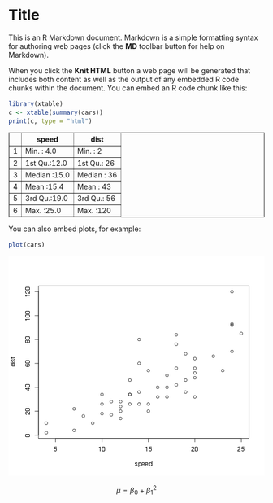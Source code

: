 Title
========================================================

This is an R Markdown document. Markdown is a simple formatting syntax for authoring web pages (click the **MD** toolbar button for help on Markdown).

When you click the **Knit HTML** button a web page will be generated that includes both content as well as the output of any embedded R code chunks within the document. You can embed an R code chunk like this:


```r
library(xtable)
c <- xtable(summary(cars))
print(c, type = "html")
```

<!-- html table generated in R 3.0.2 by xtable 1.7-1 package -->
<!-- Tue Oct 29 18:31:55 2013 -->
<TABLE border=1>
<TR> <TH>  </TH> <TH>     speed </TH> <TH>      dist </TH>  </TR>
  <TR> <TD align="right"> 1 </TD> <TD> Min.   : 4.0   </TD> <TD> Min.   :  2   </TD> </TR>
  <TR> <TD align="right"> 2 </TD> <TD> 1st Qu.:12.0   </TD> <TD> 1st Qu.: 26   </TD> </TR>
  <TR> <TD align="right"> 3 </TD> <TD> Median :15.0   </TD> <TD> Median : 36   </TD> </TR>
  <TR> <TD align="right"> 4 </TD> <TD> Mean   :15.4   </TD> <TD> Mean   : 43   </TD> </TR>
  <TR> <TD align="right"> 5 </TD> <TD> 3rd Qu.:19.0   </TD> <TD> 3rd Qu.: 56   </TD> </TR>
  <TR> <TD align="right"> 6 </TD> <TD> Max.   :25.0   </TD> <TD> Max.   :120   </TD> </TR>
   </TABLE>


You can also embed plots, for example:


```r
plot(cars)
```

![plot of chunk unnamed-chunk-2](figure/unnamed-chunk-2.png) 


$$
\mu = \beta_0 + {\beta_1}^2
$$
